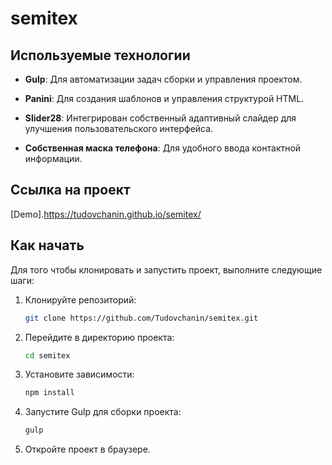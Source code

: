 # semitex

## Используемые технологии

- **Gulp**: Для автоматизации задач сборки и управления проектом.
  
- **Panini**: Для создания шаблонов и управления структурой HTML.

- **Slider28**: Интегрирован собственный адаптивный слайдер для улучшения пользовательского интерфейса.

- **Собственная маска телефона**: Для удобного ввода контактной информации.

## Ссылка на проект

[Demo].https://tudovchanin.github.io/semitex/


## Как начать

Для того чтобы клонировать и запустить проект, выполните следующие шаги:

1. Клонируйте репозиторий:
    ```bash
    git clone https://github.com/Tudovchanin/semitex.git
    ```

2. Перейдите в директорию проекта:
    ```bash
    cd semitex
    ```

3. Установите зависимости:
    ```bash
    npm install
    ```

4. Запустите Gulp для сборки проекта:
    ```bash
    gulp
    ```

5. Откройте проект в браузере.
